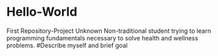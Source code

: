 # Hello-World
First Repository-Project Unknown
Non-traditional student trying to learn programming fundamentals necessary to solve health and wellness problems.
#Describe myself and brief goal
